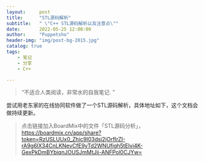 ```yaml
---
layout:     post
title:      "STL源码解析"
subtitle:   " \"C++ STL源码解析以及注意点\""
date:       2022-05-25 12:00:00
author:     "Puppetsho"
header-img: "img/post-bg-2015.jpg"
catalog: true
tags:
    - 笔记
    - 分享
    - C++

---
```


> “不适合人类阅读，非常水的自我笔记. ”

​	尝试用老东家的在线协同软件做了一个STL源码解析，具体地址如下，这个文档会做持续更新。

> 点击链接加入BoardMix中的文件「STL源码分析」，https://boardmix.cn/app/share?token=RzUSLUUx0_Zhic9I03dsi2jOrfIrZI-rA9g6lX34CnLKNevCfE9yTd2WNUfigh5tElvi4K-GexPkDmBYbiqnJOUSJmMtJii-ANFPol0CJYw=